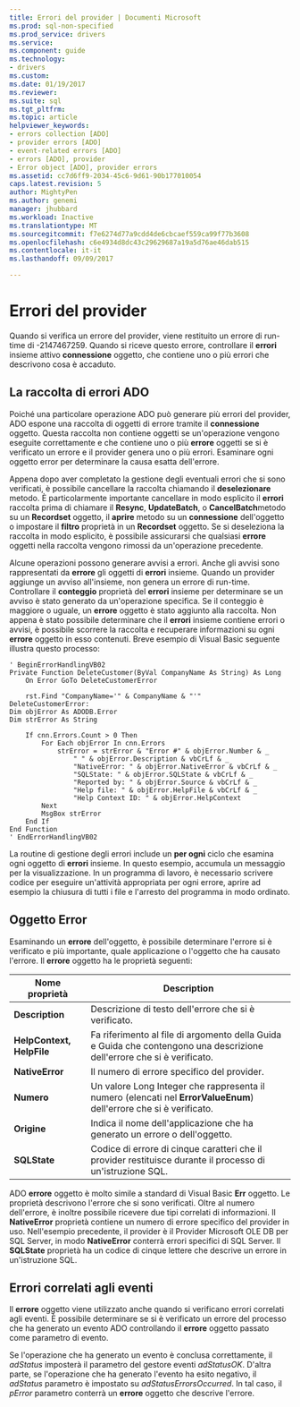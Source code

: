 ```yaml
---
title: Errori del provider | Documenti Microsoft
ms.prod: sql-non-specified
ms.prod_service: drivers
ms.service: 
ms.component: guide
ms.technology:
- drivers
ms.custom: 
ms.date: 01/19/2017
ms.reviewer: 
ms.suite: sql
ms.tgt_pltfrm: 
ms.topic: article
helpviewer_keywords:
- errors collection [ADO]
- provider errors [ADO]
- event-related errors [ADO]
- errors [ADO], provider
- Error object [ADO], provider errors
ms.assetid: cc7d6ff9-2034-45c6-9d61-90b177010054
caps.latest.revision: 5
author: MightyPen
ms.author: genemi
manager: jhubbard
ms.workload: Inactive
ms.translationtype: MT
ms.sourcegitcommit: f7e6274d77a9cdd4de6cbcaef559ca99f77b3608
ms.openlocfilehash: c6e4934d8dc43c29629687a19a5d76ae46dab515
ms.contentlocale: it-it
ms.lasthandoff: 09/09/2017

---
```

# <a name="provider-errors"></a>Errori del provider
Quando si verifica un errore del provider, viene restituito un errore di run-time di -2147467259. Quando si riceve questo errore, controllare il **errori** insieme attivo **connessione** oggetto, che contiene uno o più errori che descrivono cosa è accaduto.  
  
## <a name="the-ado-errors-collection"></a>La raccolta di errori ADO  
 Poiché una particolare operazione ADO può generare più errori del provider, ADO espone una raccolta di oggetti di errore tramite il **connessione** oggetto. Questa raccolta non contiene oggetti se un'operazione vengono eseguite correttamente e che contiene uno o più **errore** oggetti se si è verificato un errore e il provider genera uno o più errori. Esaminare ogni oggetto error per determinare la causa esatta dell'errore.  
  
 Appena dopo aver completato la gestione degli eventuali errori che si sono verificati, è possibile cancellare la raccolta chiamando il **deselezionare** metodo. È particolarmente importante cancellare in modo esplicito il **errori** raccolta prima di chiamare il **Resync**, **UpdateBatch**, o **CancelBatch**metodo su un **Recordset** oggetto, il **aprire** metodo su un **connessione** dell'oggetto o impostare il **filtro** proprietà in un **Recordset** oggetto. Se si deseleziona la raccolta in modo esplicito, è possibile assicurarsi che qualsiasi **errore** oggetti nella raccolta vengono rimossi da un'operazione precedente.  
  
 Alcune operazioni possono generare avvisi a errori. Anche gli avvisi sono rappresentati da **errore** gli oggetti di **errori** insieme. Quando un provider aggiunge un avviso all'insieme, non genera un errore di run-time. Controllare il **conteggio** proprietà del **errori** insieme per determinare se un avviso è stato generato da un'operazione specifica. Se il conteggio è maggiore o uguale, un **errore** oggetto è stato aggiunto alla raccolta. Non appena è stato possibile determinare che il **errori** insieme contiene errori o avvisi, è possibile scorrere la raccolta e recuperare informazioni su ogni **errore** oggetto in esso contenuti. Breve esempio di Visual Basic seguente illustra questo processo:  
  
```  
' BeginErrorHandlingVB02  
Private Function DeleteCustomer(ByVal CompanyName As String) As Long  
    On Error GoTo DeleteCustomerError  
  
    rst.Find "CompanyName='" & CompanyName & "'"  
DeleteCustomerError:  
Dim objError As ADODB.Error  
Dim strError As String  
  
    If cnn.Errors.Count > 0 Then  
        For Each objError In cnn.Errors  
            strError = strError & "Error #" & objError.Number & _  
                " " & objError.Description & vbCrLf & _  
                "NativeError: " & objError.NativeError & vbCrLf & _  
                "SQLState: " & objError.SQLState & vbCrLf & _  
                "Reported by: " & objError.Source & vbCrLf & _  
                "Help file: " & objError.HelpFile & vbCrLf & _  
                "Help Context ID: " & objError.HelpContext  
        Next  
        MsgBox strError  
    End If  
End Function  
' EndErrorHandlingVB02  
```  
  
 La routine di gestione degli errori include un **per ogni** ciclo che esamina ogni oggetto di **errori** insieme. In questo esempio, accumula un messaggio per la visualizzazione. In un programma di lavoro, è necessario scrivere codice per eseguire un'attività appropriata per ogni errore, aprire ad esempio la chiusura di tutti i file e l'arresto del programma in modo ordinato.  
  
## <a name="the-error-object"></a>Oggetto Error  
 Esaminando un **errore** dell'oggetto, è possibile determinare l'errore si è verificato e più importante, quale applicazione o l'oggetto che ha causato l'errore. Il **errore** oggetto ha le proprietà seguenti:  
  
|Nome proprietà|Description|  
|-------------------|-----------------|  
|**Description**|Descrizione di testo dell'errore che si è verificato.|  
|**HelpContext, HelpFile**|Fa riferimento al file di argomento della Guida e Guida che contengono una descrizione dell'errore che si è verificato.|  
|**NativeError**|Il numero di errore specifico del provider.|  
|**Numero**|Un valore Long Integer che rappresenta il numero (elencati nel **ErrorValueEnum**) dell'errore che si è verificato.|  
|**Origine**|Indica il nome dell'applicazione che ha generato un errore o dell'oggetto.|  
|**SQLState**|Codice di errore di cinque caratteri che il provider restituisce durante il processo di un'istruzione SQL.|  
  
 ADO **errore** oggetto è molto simile a standard di Visual Basic **Err** oggetto. Le proprietà descrivono l'errore che si sono verificati. Oltre al numero dell'errore, è inoltre possibile ricevere due tipi correlati di informazioni. Il **NativeError** proprietà contiene un numero di errore specifico del provider in uso. Nell'esempio precedente, il provider è il Provider Microsoft OLE DB per SQL Server, in modo **NativeError** conterrà errori specifici di SQL Server. Il **SQLState** proprietà ha un codice di cinque lettere che descrive un errore in un'istruzione SQL.  
  
## <a name="event-related-errors"></a>Errori correlati agli eventi  
 Il **errore** oggetto viene utilizzato anche quando si verificano errori correlati agli eventi. È possibile determinare se si è verificato un errore del processo che ha generato un evento ADO controllando il **errore** oggetto passato come parametro di evento.  
  
 Se l'operazione che ha generato un evento è conclusa correttamente, il *adStatus* imposterà il parametro del gestore eventi *adStatusOK*. D'altra parte, se l'operazione che ha generato l'evento ha esito negativo, il *adStatus* parametro è impostato su *adStatusErrorsOccurred*. In tal caso, il *pError* parametro conterrà un **errore** oggetto che descrive l'errore.

